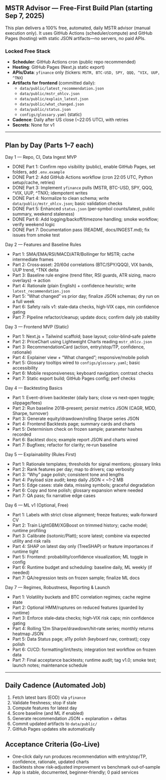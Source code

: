 ## MSTR Advisor — Free-First Build Plan (starting Sep 7, 2025)

This plan delivers a 100% free, automated, daily MSTR advisor (manual execution only). It uses GitHub Actions (scheduler/compute) and GitHub Pages (hosting) with static JSON artifacts—no servers, no paid APIs.

### Locked Free Stack
- **Scheduler**: GitHub Actions cron (public repo recommended)
- **Hosting**: GitHub Pages (Next.js static export)
- **APIs/Data**: `yfinance` only (tickers: `MSTR, BTC-USD, SPY, QQQ, ^VIX, UUP, ^TNX`)
- **Artifacts for frontend** (committed daily):
  - `data/public/latest_recommendation.json`
  - `data/public/mstr_ohlcv.json`
  - `data/public/explain_latest.json`
  - `data/public/what_changed.json`
  - `data/public/status.json`
  - `configs/glossary.yaml` (static)
- **Cadence**: Daily after US close (~22:05 UTC), with retries
- **Secrets**: None for v1

---

## Plan by Day (Parts 1–7 each)

Day 1 — Repo, CI, Data Ingest MVP
- DONE Part 1: Confirm repo visibility (public), enable GitHub Pages, set folders, add `.env.example`
- DONE Part 2: Add GitHub Actions workflow (cron 22:05 UTC, Python setup/cache, retries)
- DONE Part 3: Implement `yfinance` pulls (MSTR, BTC-USD, SPY, QQQ, ^VIX, UUP, ^TNX); idempotent writes
- DONE Part 4: Normalize to clean schema; write `data/public/mstr_ohlcv.json`; basic validation checks
- DONE Part 5: Enhanced `status.json` (per‑symbol counts/latest, public summary, weekend staleness)
- DONE Part 6: Add logging/backoff/timezone handling; smoke workflow; verify weekend logic
- DONE Part 7: Documentation pass (README, docs/INGEST.md); fix issues from smoke test

Day 2 — Features and Baseline Rules
- Part 1: SMA/EMA/RSI/MACD/ATR/Bollinger for MSTR; cache intermediate frames
- Part 2: Cross‑asset: 20/60d correlations (BTC/SPY/QQQ), VIX bands, UUP trend, ^TNX delta
- Part 3: Baseline rule engine (trend filter, RSI guards, ATR sizing, macro overlays) → action
- Part 4: Rationale (plain English) + confidence heuristic; write `latest_recommendation.json`
- Part 5: “What changed” vs prior day; finalize JSON schemas; dry run on a full week
- Part 6: Safety rails v1: stale‑data checks, high‑VIX caps, min confidence gating
- Part 7: Pipeline refactor/cleanup; update docs; confirm daily job stability

Day 3 — Frontend MVP (Static)
- Part 1: Next.js + Tailwind scaffold; base layout; color‑blind‑safe palette
- Part 2: PriceChart using Lightweight Charts reading `mstr_ohlcv.json`
- Part 3: RecommendationCard (action, entry/stop/TP, confidence, rationale)
- Part 4: Explainer view + “What changed”; responsive/mobile polish
- Part 5: Glossary tooltips wired to `configs/glossary.yaml`; basic accessibility
- Part 6: Mobile responsiveness; keyboard navigation; contrast checks
- Part 7: Static export build; GitHub Pages config; perf checks

Day 4 — Backtesting Basics
- Part 1: Event-driven backtester (daily bars; close vs next‑open toggle; slippage/fees)
- Part 2: Run baseline 2018–present; persist metrics JSON (CAGR, MDD, Sharpe, turnover)
- Part 3: Generate equity/drawdown/rolling Sharpe series JSON
- Part 4: Frontend Backtests page; summary cards and charts
- Part 5: Determinism check on frozen sample; parameter hashes recorded
- Part 6: Backtest docs; example report JSON and charts wired
- Part 7: Bugfixes; refactor for clarity; re‑run baseline

Day 5 — Explainability (Rules First)
- Part 1: Rationale templates; thresholds for signal mentions; glossary links
- Part 2: Rank features per day; map to drivers; cap verbosity
- Part 3: “Why” page polish; consistent tone and lengths
- Part 4: Payload size audit; keep daily JSON < ~1–2 MB
- Part 5: Edge cases: stale data, missing symbols; graceful degradation
- Part 6: Copy and tone polish; glossary expansion where needed
- Part 7: QA pass; fix narrative edge cases

Day 6 — ML v1 (Optional, Free)
- Part 1: Labels with strict close alignment; freeze features; walk‑forward CV
- Part 2: Train LightGBM/XGBoost on trimmed history; cache model; runtime profiling
- Part 3: Calibrate (isotonic/Platt); score latest; combine via expected utility and risk rails
- Part 4: SHAP on latest day only (TreeSHAP) or feature importances if runtime tight
- Part 5: Frontend: probability/confidence visualization; ML toggle in config
- Part 6: Runtime budget and scheduling: baseline daily, ML weekly (if needed)
- Part 7: QA/regression tests on frozen sample; finalize ML docs

Day 7 — Regimes, Robustness, Reporting & Launch
- Part 1: Volatility buckets and BTC correlation regimes; cache regime state
- Part 2: Optional HMM/ruptures on reduced features (guarded by runtime)
- Part 3: Enforce stale‑data checks; high‑VIX risk caps; min confidence gating
- Part 4: Rolling 12m Sharpe/drawdown/hit‑rate series; monthly returns heatmap JSON
- Part 5: Data Status page; a11y polish (keyboard nav, contrast); copy polish
- Part 6: CI/CD: formatting/lint/tests; integration test workflow on frozen data
- Part 7: Final acceptance backtests; runtime audit; tag v1.0; smoke test; launch notes; maintenance schedule

---

## Daily Cadence (Automated Job)
1) Fetch latest bars (EOD) via `yfinance`
2) Validate freshness; stop if stale
3) Compute features for latest day
4) Score baseline (and ML if enabled)
5) Generate recommendation JSON + explanation + deltas
6) Commit updated artifacts to `data/public/`
7) GitHub Pages updates site automatically

## Acceptance Criteria (Go‑Live)
- One‑click daily run produces recommendation with entry/stop/TP, confidence, rationale, updated charts
- Backtests show risk‑adjusted improvement vs benchmark out‑of‑sample
- App is stable, documented, beginner‑friendly; 0 paid services


